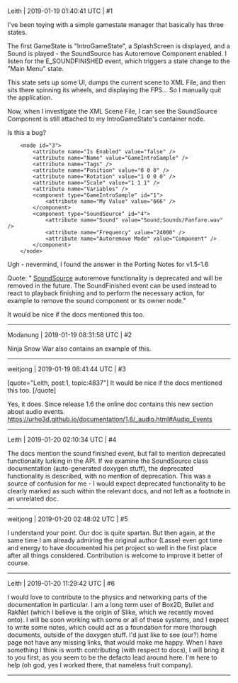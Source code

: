 Leith | 2019-01-19 01:40:41 UTC | #1

I've been toying with a simple gamestate manager that basically has three states.

The first GameState is "IntroGameState", a SplashScreen is displayed, and a Sound is played - the SoundSource has Autoremove Component enabled. I listen for the E_SOUNDFINISHED event, which triggers a state change to the "Main Menu" state.

This state sets up some UI, dumps the current scene to XML File, and then sits there spinning its wheels, and displaying the FPS... So I manually quit the application.

Now, when I investigate the XML Scene File, I can see the SoundSource Component is still attached to my IntroGameState's container node.

Is this a bug?


		<node id="3">
			<attribute name="Is Enabled" value="false" />
			<attribute name="Name" value="GameIntroSample" />
			<attribute name="Tags" />
			<attribute name="Position" value="0 0 0" />
			<attribute name="Rotation" value="1 0 0 0" />
			<attribute name="Scale" value="1 1 1" />
			<attribute name="Variables" />
			<component type="GameIntroSample" id="1">
				<attribute name="My Value" value="666" />
			</component>
			<component type="SoundSource" id="4">
				<attribute name="Sound" value="Sound;Sounds/Fanfare.wav" />
				<attribute name="Frequency" value="24000" />
				<attribute name="Autoremove Mode" value="Component" />
			</component>
		</node>


Ugh - nevermind, I found the answer in the Porting Notes for v1.5-1.6

Quote: " [SoundSource](https://urho3d.github.io/documentation/1.6/class_urho3_d_1_1_sound_source.html) autoremove functionality is deprecated and will be removed in the future. The SoundFinished event can be used instead to react to playback finishing and to perform the necessary action, for example to remove the sound component or its owner node."

It would be nice if the docs mentioned this too.

-------------------------

Modanung | 2019-01-19 08:31:58 UTC | #2

Ninja Snow War also contains an example of this.

-------------------------

weitjong | 2019-01-19 08:41:44 UTC | #3

[quote="Leith, post:1, topic:4837"]
It would be nice if the docs mentioned this too.
[/quote]

Yes, it does. Since release 1.6 the online doc contains this new section about audio events.
https://urho3d.github.io/documentation/1.6/_audio.html#Audio_Events

-------------------------

Leith | 2019-01-20 02:10:34 UTC | #4

The docs mention the sound finished event, but fail to mention deprecated functionality lurking in the API.
If we examine the SoundSource class documentation (auto-generated doxygen stuff), the deprecated functionality is described, with no mention of deprecation. This was a source of confusion for me - I would expect deprecated functionality to be clearly marked as such within the relevant docs, and not left as a footnote in an unrelated doc.

-------------------------

weitjong | 2019-01-20 02:48:02 UTC | #5

I understand your point. Our doc is quite spartan. But then again, at the same time I am already admiring the original author (Lasse) even got time and energy to have documented his pet project so well in the first place after all things considered. Contribution is welcome to improve it better of course.

-------------------------

Leith | 2019-01-20 11:29:42 UTC | #6

I would love to contribute to the physics and networking parts of the documentation in particular.
I am a long term user of Box2D, Bullet and RakNet (which I believe is the origin of Slike, which we recently moved onto). I will be soon working with some or all of these systems, and I expect to write some notes, which could act as a foundation for more thorough documents, outside of the doxygen stuff. I'd just like to see (our?) home page not have any missing links, that would make me happy.
When I have something I think is worth contributing (with respect to docs), I will bring it to you first, as you seem to be the defacto lead around here. 
I'm here to help (oh god, yes I worked there, that nameless fruit company).

-------------------------


